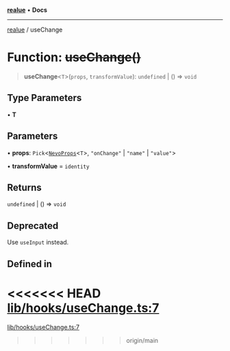 [**realue**](../README.md) • **Docs**

***

[realue](../README.md) / useChange

# Function: ~~useChange()~~

> **useChange**\<`T`\>(`props`, `transformValue`): `undefined` \| () => `void`

## Type Parameters

• **T**

## Parameters

• **props**: `Pick`\<[`NevoProps`](../type-aliases/NevoProps.md)\<`T`\>, `"onChange"` \| `"name"` \| `"value"`\>

• **transformValue** = `identity`

## Returns

`undefined` \| () => `void`

## Deprecated

Use `useInput` instead.

## Defined in

<<<<<<< HEAD
[lib/hooks/useChange.ts:7](https://github.com/nevoland/realue/blob/cbce77129663d64110c6eeb5270a3b7841e0b453/lib/hooks/useChange.ts#L7)
=======
[lib/hooks/useChange.ts:7](https://github.com/nevoland/realue/blob/90be82ca388547f529d338e720e90d4eeb8b3263/lib/hooks/useChange.ts#L7)
>>>>>>> origin/main
